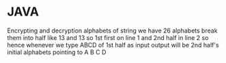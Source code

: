 # JAVA
Encrypting and decryption alphabets of string 
we have 26 alphabets 
break them into half like 13 and 13
so 1st first on line 1
and 2nd half in line 2
so hence whenever we type ABCD of 1st half as input 
output will be 2nd half's  initial alphabets pointing to A B C D 
